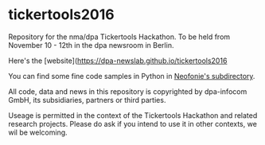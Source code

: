 # tickertools2016
Repository for the nma/dpa Tickertools Hackathon. To be held from November 10 - 12th in the dpa newsroom in Berlin.

Here's the [website](https://dpa-newslab.github.io/tickertools2016

You can find some fine code samples in Python in [Neofonie's subdirectory](https://github.com/dpa-newslab/tickertools2016/tree/master/neofonie).


All code, data and news in this repository is copyrighted by dpa-infocom GmbH, its subsidiaries, partners or third parties. 

Useage is permitted in the context of the Tickertools Hackathon and related research projects. Please do ask if you intend to use it in other contexts, we wil be welcoming. 
